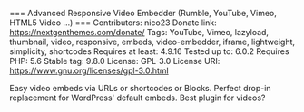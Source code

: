 === Advanced Responsive Video Embedder (Rumble, YouTube, Vimeo, HTML5 Video ...) ===
Contributors: nico23
Donate link: https://nextgenthemes.com/donate/
Tags: YouTube, Vimeo, lazyload, thumbnail, video, responsive, embeds, video-embedder, iframe, lightweight, simplicity, shortcodes
Requires at least: 4.9.16
Tested up to: 6.0.2
Requires PHP: 5.6
Stable tag: 9.8.0
License: GPL-3.0
License URI: https://www.gnu.org/licenses/gpl-3.0.html

Easy video embeds via URLs or shortcodes or Blocks. Perfect drop-in replacement for WordPress' default embeds. Best plugin for videos?
